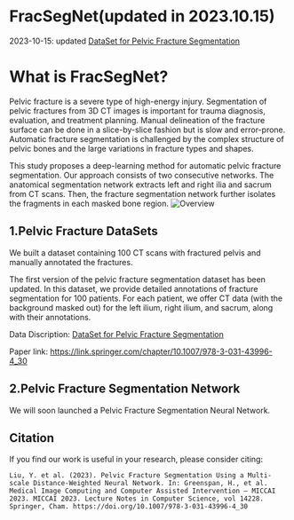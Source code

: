 # FracSegNet(updated in 2023.10.15)
2023-10-15: updated [DataSet for Pelvic Fracture Segmentation](https://github.com/YzzLiu/FracSegNet/tree/main/DataSet)

# What is FracSegNet?
Pelvic fracture is a severe type of high-energy injury. Segmentation of pelvic fractures from 3D CT images is important for trauma diagnosis, evaluation, and treatment planning. Manual delineation of the fracture surface can be done in a slice-by-slice fashion but is slow and error-prone. Automatic fracture segmentation is challenged by the complex structure of pelvic bones and the large variations in fracture types and shapes. 

This study proposes a deep-learning method for automatic pelvic fracture segmentation. Our approach consists of two consecutive networks. The anatomical segmentation network extracts left and right ilia and sacrum from CT scans. Then, the fracture segmentation network further isolates the fragments in each masked bone region. 
![Overview](documentation/assets/Overview.png)

## 1.Pelvic Fracture DataSets
We built a dataset containing 100 CT scans with fractured pelvis and manually annotated the fractures. 

The first version of the pelvic fracture segmentation dataset has been updated. In this dataset, we provide detailed annotations of fracture segmentation for 100 patients. For each patient, we offer CT data (with the background masked out) for the left ilium, right ilium, and sacrum, along with their annotations. 

Data Discription: [DataSet for Pelvic Fracture Segmentation](https://github.com/YzzLiu/FracSegNet/tree/main/DataSet)

Paper link: https://link.springer.com/chapter/10.1007/978-3-031-43996-4_30

## 2.Pelvic Fracture Segmentation Network

We will soon launched a Pelvic Fracture Segmentation Neural Network.

## Citation

If you find our work is useful in your research, please consider citing:
```
Liu, Y. et al. (2023). Pelvic Fracture Segmentation Using a Multi-scale Distance-Weighted Neural Network. In: Greenspan, H., et al. Medical Image Computing and Computer Assisted Intervention – MICCAI 2023. MICCAI 2023. Lecture Notes in Computer Science, vol 14228. Springer, Cham. https://doi.org/10.1007/978-3-031-43996-4_30
```
